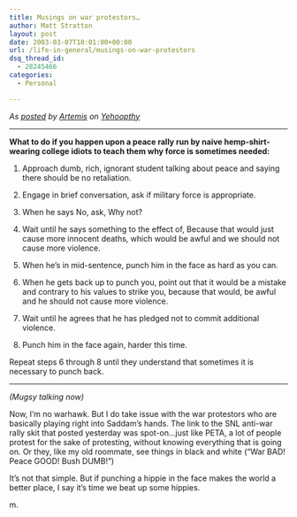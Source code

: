 ```yaml
---
title: Musings on war protestors…
author: Matt Stratton
layout: post
date: 2003-03-07T10:01:00+00:00
url: /life-in-general/musings-on-war-protestors
dsq_thread_id:
  - 28245466
categories:
  - Personal

---
```

_As [posted][1] by [Artemis][2] on [Yehoopthy][3]_

* * *

**What to do if you happen upon a peace rally run by naive hemp-shirt-wearing college idiots to teach them why force is sometimes needed:**</p> 

1. Approach dumb, rich, ignorant student talking about peace and saying there should be no retaliation.
  
2. Engage in brief conversation, ask if military force is appropriate.
  
3. When he says No, ask, Why not?
  
4. Wait until he says something to the effect of, Because that would just cause more innocent deaths, which would be awful and we should not cause more violence.
  
5. When he&#8217;s in mid-sentence, punch him in the face as hard as you can.
  
6. When he gets back up to punch you, point out that it would be a mistake and contrary to his values to strike you, because that would, be awful and he should not cause more violence.
  
7. Wait until he agrees that he has pledged not to commit additional violence.
  
8. Punch him in the face again, harder this time.

Repeat steps 6 through 8 until they understand that sometimes it is necessary to punch back.

* * *

_(Mugsy talking now)_
  
Now, I&#8217;m no warhawk. But I do take issue with the war protestors who are basically playing right into Saddam&#8217;s hands. The link to the SNL anti-war rally skit that posted yesterday was spot-on&#8230;just like PETA, a lot of people protest for the sake of protesting, without knowing everything that is going on. Or they, like my old roommate, see things in black and white (&#8220;War BAD! Peace GOOD! Bush DUMB!&#8221;)

It&#8217;s not that simple. But if punching a hippie in the face makes the world a better place, I say it&#8217;s time we beat up some hippies.

m.

 [1]: http://www.yehoodi.com/phpBB2/viewtopic.php?t=58539&start=90
 [2]: http://www.yehoodi.com/phpBB2/profile.php?mode=viewprofile&u=3918
 [3]: http://www.yehoodi.com